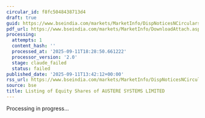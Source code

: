```yaml
---
circular_id: f8fc5048438713d4
draft: true
guid: https://www.bseindia.com/markets/MarketInfo/DispNoticesNCirculars.aspx?Noticeid={A4746B47-BB38-442E-8A3F-82E9A551D51C}&noticeno=20250911-76&dt=09/11/2025&icount=76&totcount=91&flag=0
pdf_url: https://www.bseindia.com/markets/MarketInfo/DownloadAttach.aspx?id=20250911-76&attachedId=9a9f6ba2-217f-4421-bb5e-a2df81dda414
processing:
  attempts: 1
  content_hash: ''
  processed_at: '2025-09-11T18:28:50.661222'
  processor_version: '2.0'
  stage: claude_failed
  status: failed
published_date: '2025-09-11T13:42:12+00:00'
rss_url: https://www.bseindia.com/markets/MarketInfo/DispNoticesNCirculars.aspx?Noticeid={A4746B47-BB38-442E-8A3F-82E9A551D51C}&noticeno=20250911-76&dt=09/11/2025&icount=76&totcount=91&flag=0
source: bse
title: Listing of Equity Shares of AUSTERE SYSTEMS LIMITED
---
```


Processing in progress...